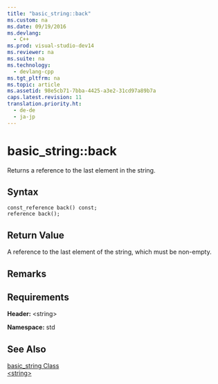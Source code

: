 ```yaml
---
title: "basic_string::back"
ms.custom: na
ms.date: 09/19/2016
ms.devlang: 
  - C++
ms.prod: visual-studio-dev14
ms.reviewer: na
ms.suite: na
ms.technology: 
  - devlang-cpp
ms.tgt_pltfrm: na
ms.topic: article
ms.assetid: 98e5cb71-7bba-4425-a3e2-31cd97a89b7a
caps.latest.revision: 11
translation.priority.ht: 
  - de-de
  - ja-jp
---
```

# basic_string::back
Returns a reference to the last element in the string.  
  
## Syntax  
  
```  
const_reference back() const;  
reference back();  
```  
  
## Return Value  
 A reference to the last element of the string, which must be non-empty.  
  
## Remarks  
  
## Requirements  
 **Header:** <string\>  
  
 **Namespace:** std  
  
## See Also  
 [basic_string Class](../vs140/basic_string-Class.md)   
 [<string\>](../vs140/-string-.md)